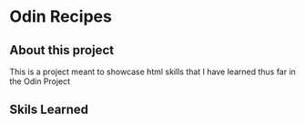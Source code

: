 # Odin Recipes

## About this project
This is a project meant to showcase html skills that I have learned thus far in the Odin Project

## Skils Learned
